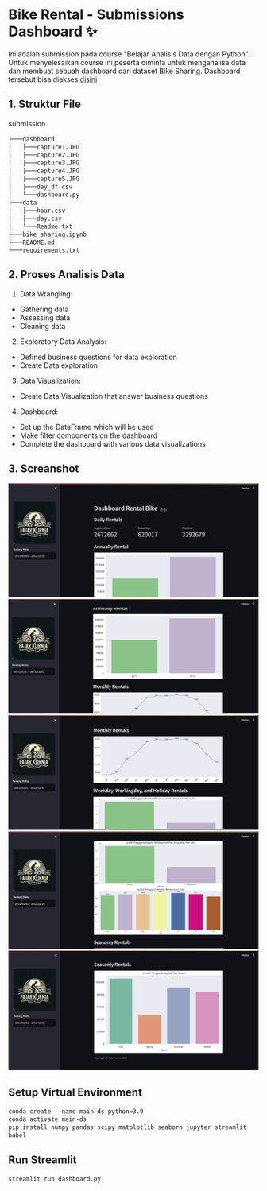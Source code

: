 # Bike Rental - Submissions Dashboard ✨

Ini adalah submission pada course "Belajar Analisis Data dengan Python". Untuk menyelesaikan course ini peserta diminta untuk menganalisa data dan membuat sebuah dashboard dari dataset Bike Sharing. Dashboard tersebut bisa diakses [disini](https://bike-sharing-rentals-fajarkurnia.streamlit.app/) 

## 1. Struktur File
submission
```
├───dashboard
|   ├───capture1.JPG
|   ├───capture2.JPG
|   ├───capture3.JPG
|   ├───capture4.JPG
|   ├───capture5.JPG
|   ├───day_df.csv
|   └───dashboard.py
├───data
|   ├───hour.csv
|   ├───day.csv
|   └───Readme.txt
├───bike_sharing.ipynb
├───README.md
└───requirements.txt
```
## 2. Proses Analisis Data
1. Data Wrangling: 
 - Gathering data
 - Assessing data
 - Cleaning data
2. Exploratory Data Analysis:
 - Defined business questions for data exploration
 - Create Data exploration
3. Data Visualization:
 - Create Data Visualization that answer business questions
4. Dashboard:
 - Set up the DataFrame which will be used
 - Make filter components on the dashboard
 - Complete the dashboard with various data visualizations

## 3. Screanshot
![alt text](https://github.com/fajarkrna/bike-sharing-rentals/blob/95e64d649809639cf7a4c06c9162057d029b9348/dashboard/Capture1.JPG)
![alt text](https://github.com/fajarkrna/bike-sharing-rentals/blob/95e64d649809639cf7a4c06c9162057d029b9348/dashboard/Capture2.JPG)
![alt text](https://github.com/fajarkrna/bike-sharing-rentals/blob/95e64d649809639cf7a4c06c9162057d029b9348/dashboard/Capture3.JPG)
![alt text](https://github.com/fajarkrna/bike-sharing-rentals/blob/95e64d649809639cf7a4c06c9162057d029b9348/dashboard/Capture4.JPG)
![alt text](https://github.com/fajarkrna/bike-sharing-rentals/blob/95e64d649809639cf7a4c06c9162057d029b9348/dashboard/Capture5.JPG)

## Setup Virtual Environment
```
conda create --name main-ds python=3.9
conda activate main-ds
pip install numpy pandas scipy matplotlib seaborn jupyter streamlit babel
```

## Run Streamlit
```
streamlit run dashboard.py
```
